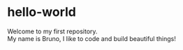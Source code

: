 # hello-world
Welcome to my first repository. <br>
My name is Bruno, I like to code and build beautiful things!
